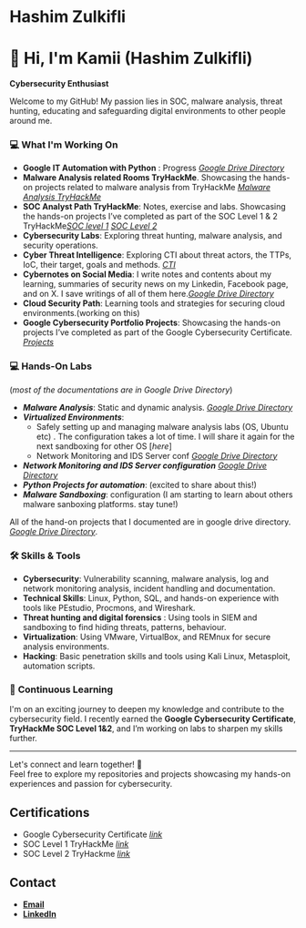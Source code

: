 # Hashim Zulkifli

# 👋 Hi, I'm Kamii (Hashim Zulkifli)  
**Cybersecurity Enthusiast**  

Welcome to my GitHub! My passion lies in SOC, malware analysis, threat hunting, educating and safeguarding digital environments to other people around me.  

### 💻 **What I'm Working On**  
- **Google IT Automation with Python** : Progress [_Google Drive Directory_](https://drive.google.com/drive/folders/1LwCVUSTg3v_by6yVaPP8A-7pMz2aXCfx?usp=drive_link)
- **Malware Analysis related Rooms TryHackMe**. Showcasing the hands-on projects related to malware analysis from TryHackMe [_Malware Analysis TryHackMe_](https://github.com/KAmii-cxo/Malware-Analysis-Rooms-TryHackMe)
- **SOC Analyst Path TryHackMe**: Notes, exercise and labs. Showcasing the hands-on projects I’ve completed as part of the SOC Level 1 & 2 TryHackMe[_SOC level 1_](https://github.com/KAmii-cxo/SOC-Level-1) [_SOC Level 2_](https://github.com/KAmii-cxo/SOC-Level-2)
- **Cybersecurity Labs**: Exploring threat hunting, malware analysis, and security operations.
- **Cyber Threat Intelligence**: Exploring CTI about threat actors, the TTPs, IoC, their target, goals and methods. [_CTI_](https://github.com/KAmii-cxo/CTI)
- **Cybernotes on Social Media**: I write notes and contents about my learning, summaries of security news on my Linkedin, Facebook page, and on X. I save writings of all of them here.[_Google Drive Directory_](https://drive.google.com/drive/folders/1u8-QqXknTNLB9Spc4rZGn79dt8s4LD1j?usp=drive_link)
- **Cloud Security Path**: Learning tools and strategies for securing cloud environments.(working on this)
- **Google Cybersecurity Portfolio Projects**: Showcasing the hands-on projects I’ve completed as part of the Google Cybersecurity Certificate. [_Projects_](https://github.com/KAmii-cxo/Google-Cybersecurity-Certs-Projects)

### 💻 Hands-On Labs 
(_most of the documentations are in Google Drive Directory_)
- ***Malware Analysis***: Static and dynamic analysis. [_Google Drive Directory_](https://drive.google.com/drive/folders/19guyZxUA1wlEPnfp9a9CTzwqDk9kUGHA?usp=drive_link)
- ***Virtualized Environments***:
  -  Safely setting up and managing malware analysis labs (OS, Ubuntu etc) . The configuration takes a lot of time. I will share it again for the next sandboxing for other OS [_here_]
  -  Network Monitoring and IDS Server conf [_Google Drive Directory_](https://drive.google.com/drive/folders/1RSOSt8RlBUPyBMuVYi8e5aK3L0ULndsW?usp=drive_link)
- ***Network Monitoring and IDS Server configuration*** [_Google Drive Directory_](https://drive.google.com/drive/folders/1RSOSt8RlBUPyBMuVYi8e5aK3L0ULndsW?usp=drive_link)
- ***Python Projects for automation***: (excited to share about this!)
- ***Malware Sandboxing***: configuration (I am starting to learn about others malware sanboxing platforms. stay tune!)


All of the hand-on projects that I documented are in google drive directory. [_Google Drive Directory_](https://drive.google.com/drive/folders/1sW4_92HpIKTx5grm9TDgcOn4ZMe2RdG6?usp=drive_link).

### 🛠 **Skills & Tools**  
- **Cybersecurity**: Vulnerability scanning, malware analysis, log and network monitoring analysis, incident handling and documentation.  
- **Technical Skills**: Linux, Python, SQL, and hands-on experience with tools like PEstudio, Procmons, and Wireshark.
- **Threat hunting and digital forensics** : Using tools in SIEM and sandboxing to find hiding threats, patterns, behaviour. 
- **Virtualization**: Using VMware, VirtualBox, and REMnux for secure analysis environments.
- **Hacking**: Basic penetration skills and tools using Kali Linux, Metasploit, automation scripts.  

### 📖 **Continuous Learning**  
I'm on an exciting journey to deepen my knowledge and contribute to the cybersecurity field. I recently earned the **Google Cybersecurity Certificate**, **TryHackMe SOC Level 1&2**, and I’m working on labs to sharpen my skills further.  

---

Let's connect and learn together! 🚀  
Feel free to explore my repositories and projects showcasing my hands-on experiences and passion for cybersecurity.  


## Certifications
- Google Cybersecurity Certificate [_link_](https://coursera.org/share/c54a640b6cb6f38d61a229826c7821f3)
- SOC Level 1 TryHackMe [_link_](https://tryhackme-certificates.s3-eu-west-1.amazonaws.com/THM-6FADHLSSBA.pdf)
- SOC Level 2 TryHackme [_link_](https://tryhackme-certificates.s3-eu-west-1.amazonaws.com/THM-SSJ7SOWIKN.pdf)

## Contact
- [**Email**](hashimzulkifli@gmail.com)
- [**LinkedIn**](https://www.linkedin.com/in/hashim-zulkifli/)
